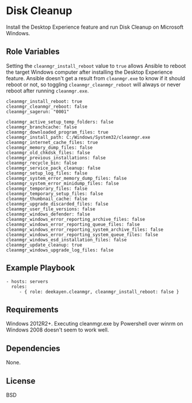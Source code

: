 Disk Cleanup
============

Install the Desktop Experience feature and run Disk Cleanup on Microsoft Windows.

Role Variables
--------------

Setting the `cleanmgr_install_reboot` value to `true` allows Ansible to reboot
the target Windows computer after installing the Desktop Experience feature.
Ansible doesn't get a result from `cleanmgr.exe` to know if it should reboot or not, so toggling `cleanmgr_cleanmgr_reboot` will always or never reboot after running `cleanmgr.exe`.

    cleanmgr_install_reboot: true
    cleanmgr_cleanmgr_reboot: false
    cleanmgr_sagerun: "0001"

    cleanmgr_active_setup_temp_folders: false
    cleanmgr_branchcache: false
    cleanmgr_downloaded_program_files: true
    cleanmgr_install_path: C:/Windows/System32/cleanmgr.exe
    cleanmgr_internet_cache_files: true
    cleanmgr_memory_dump_files: false
    cleanmgr_old_chkdsk_files: false
    cleanmgr_previous_installations: false
    cleanmgr_recycle_bin: false
    cleanmgr_service_pack_cleanup: false
    cleanmgr_setup_log_files: false
    cleanmgr_system_error_memory_dump_files: false
    cleanmgr_system_error_minidump_files: false
    cleanmgr_temporary_files: false
    cleanmgr_temporary_setup_files: false
    cleanmgr_thumbnail_cache: false
    cleanmgr_upgrade_discarded_files: false
    cleanmgr_user_file_versions: false
    cleanmgr_windows_defender: false
    cleanmgr_windows_error_reporting_archive_files: false
    cleanmgr_windows_error_reporting_queue_files: false
    cleanmgr_windows_error_reporting_system_archive_files: false
    cleanmgr_windows_error_reporting_system_queue_files: false
    cleanmgr_windows_esd_installation_files: false
    cleanmgr_update_cleanup: true
    cleanmgr_windows_upgrade_log_files: false

Example Playbook
----------------

    - hosts: servers
      roles:
         - { role: deekayen.cleanmgr, cleanmgr_install_reboot: false }

Requirements
------------

Windows 2012R2+. Executing cleanmgr.exe by Powershell over winrm on Windows 2008 doesn't seem to work well.

Dependencies
------------

None.

License
-------

BSD
